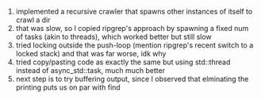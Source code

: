 1. implemented a recursive crawler that spawns other instances of itself to crawl a dir
1. that was slow, so I copied ripgrep's approach by spawning a fixed num of tasks (akin to threads), which worked better but still slow
1. tried locking outside the push-loop (mention ripgrep's recent switch to a locked stack) and that was far worse, idk why
1. tried copy/pasting code as exactly the same but using std::thread instead of async_std::task, much much better
1. next step is to try buffering output, since I observed that elminating the printing puts us on par with find